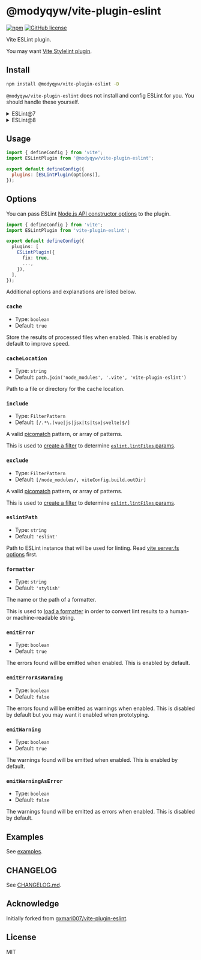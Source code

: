 # @modyqyw/vite-plugin-eslint

[![npm](https://img.shields.io/npm/v/@modyqyw/vite-plugin-eslint)](https://www.npmjs.com/package/@modyqyw/vite-plugin-eslint)
[![GitHub license](https://img.shields.io/github/license/ModyQyW/vite-plugin-eslint)](https://github.com/ModyQyW/vite-plugin-eslint/blob/master/LICENSE)

Vite ESLint plugin.

You may want [Vite Stylelint plugin](https://github.com/ModyQyW/vite-plugin-stylelint).

## Install

```sh
npm install @modyqyw/vite-plugin-eslint -D
```

`@modyqyw/vite-plugin-eslint` does not install and config ESLint for you. You should handle these yourself.

<details>

<summary>ESLint@7</summary>

```sh
npm install eslint@^7 @types/eslint@^7 -D
```

</details>

<details>

<summary>ESLint@8</summary>

```sh
npm install eslint@^8 @types/eslint@^8 -D
```

</details>

## Usage

```js
import { defineConfig } from 'vite';
import ESLintPlugin from '@modyqyw/vite-plugin-eslint';

export default defineConfig({
  plugins: [ESLintPlugin(options)],
});
```

## Options

You can pass ESLint [Node.js API constructor options](https://eslint.org/docs/developer-guide/nodejs-api#-new-eslintoptions) to the plugin.

```ts
import { defineConfig } from 'vite';
import ESLintPlugin from 'vite-plugin-eslint';

export default defineConfig({
  plugins: [
    ESLintPlugin({
      fix: true,
      ...,
    }),
  ],
});
```

Additional options and explanations are listed below.

### `cache`

- Type: `boolean`
- Default: `true`

Store the results of processed files when enabled. This is enabled by default to improve speed.

### `cacheLocation`

- Type: `string`
- Default: `path.join('node_modules', '.vite', 'vite-plugin-eslint')`

Path to a file or directory for the cache location.

### `include`

- Type: `FilterPattern`
- Default: `[/.*\.(vue|js|jsx|ts|tsx|svelte)$/]`

A valid [picomatch](https://github.com/micromatch/picomatch#globbing-features) pattern, or array of patterns.

This is used to [create a filter](https://github.com/rollup/plugins/blob/master/packages/pluginutils/README.md#createfilter) to determine [`eslint.lintFiles` params](https://eslint.org/docs/developer-guide/nodejs-api#-eslintlintfilespatterns).

### `exclude`

- Type: `FilterPattern`
- Default: `[/node_modules/, viteConfig.build.outDir]`

A valid [picomatch](https://github.com/micromatch/picomatch#globbing-features) pattern, or array of patterns.

This is used to [create a filter](https://github.com/rollup/plugins/blob/master/packages/pluginutils/README.md#createfilter) to determine [`eslint.lintFiles` params](https://eslint.org/docs/developer-guide/nodejs-api#-eslintlintfilespatterns).

### `eslintPath`

- Type: `string`
- Default: `'eslint'`

Path to ESLint instance that will be used for linting. Read [vite server.fs options](https://vitejs.dev/config/#server-fs-strict) first.

### `formatter`

- Type: `string`
- Default: `'stylish'`

The name or the path of a formatter.

This is used to [load a formatter](https://eslint.org/docs/developer-guide/nodejs-api#-eslintloadformatternameorpath) in order to convert lint results to a human- or machine-readable string.

### `emitError`

- Type: `boolean`
- Default: `true`

The errors found will be emitted when enabled. This is enabled by default.

### `emitErrorAsWarning`

- Type: `boolean`
- Default: `false`

The errors found will be emitted as warnings when enabled. This is disabled by default but you may want it enabled when prototyping.

### `emitWarning`

- Type: `boolean`
- Default: `true`

The warnings found will be emitted when enabled. This is enabled by default.

### `emitWarningAsError`

- Type: `boolean`
- Default: `false`

The warnings found will be emitted as errors when enabled. This is disabled by default.

## Examples

See [examples](https://github.com/ModyQyW/vite-plugin-eslint/tree/main/examples).

## CHANGELOG

See [CHANGELOG.md](./CHANGELOG.md).

## Acknowledge

Initially forked from [gxmari007/vite-plugin-eslint](https://github.com/gxmari007/vite-plugin-eslint).

## License

MIT
